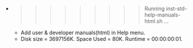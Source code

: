 * >>>>>>>>> Running inst-std-help-manuals-html.sh ...
  * Add user & developer manuals(html) in Help menu.
  * Disk size = 3697156K. Space Used = 80K. Runtime = 00:00:00:01.
